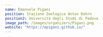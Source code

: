 ```yaml
---
name: Emanuele Pigani
position: Stazione Zoologica Anton Dohrn
position2: Università degli Studi di Padova
image_path: /images/organizers/Pigani.png
website: "https://epigani.github.io/"
---
```

